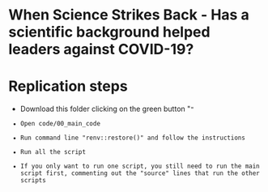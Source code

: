 # When Science Strikes Back - Has a scientific background helped leaders against COVID-19?

# Replication steps

- Download this folder clicking on the green button "<Code>"
- Open code/00_main_code
- Run command line "renv::restore()" and follow the instructions
- Run all the script
- If you only want to run one script, you still need to run the main script first, commenting out the "source" lines that run the other scripts
